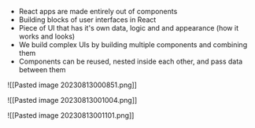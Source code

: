 - React apps are made entirely out of components
- Building blocks of user interfaces in React
- Piece of UI that has it's own data, logic and and appearance (how it works and looks)
- We build complex UIs by building multiple components and combining them
- Components can be reused, nested inside each other, and pass data between them

![[Pasted image 20230813000851.png]]


![[Pasted image 20230813001004.png]]

![[Pasted image 20230813001101.png]]
